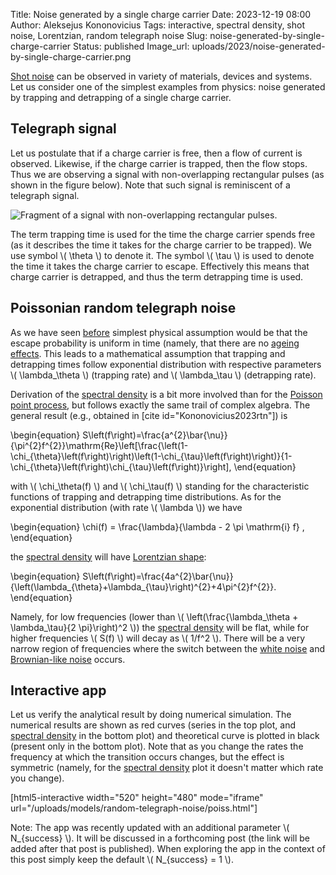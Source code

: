 Title: Noise generated by a single charge carrier
Date: 2023-12-19 08:00
Author: Aleksejus Kononovicius
Tags: interactive, spectral density, shot noise, Lorentzian, random telegraph noise
Slug: noise-generated-by-single-charge-carrier
Status: published
Image_url: uploads/2023/noise-generated-by-single-charge-carrier.png

[Shot noise](/tag/shot-noise/) can be observed in variety of materials,
devices and systems. Let us consider one of the simplest examples from
physics: noise generated by trapping and detrapping of a single charge
carrier.
<!--more-->

## Telegraph signal

Let us postulate that if a charge carrier is free, then a flow of current is
observed. Likewise, if the charge carrier is trapped, then the flow stops.
Thus we are observing a signal with non-overlapping rectangular pulses (as
shown in the figure below). Note that such signal is reminiscent of a
telegraph signal.

![Fragment of a signal with non-overlapping rectangular
pulses.]({static}/uploads/2023/noise-generated-by-single-charge-carrier-sample-rtn.png
"Fragment of a signal with non-overlapping rectangular pulses.")

The term trapping time is used for the time the charge carrier spends free
(as it describes the time it takes for the charge carrier to be trapped). We
use symbol \\\( \theta \\\) to denote it. The symbol \\\( \tau \\\) is used
to denote the time it takes the charge carrier to escape. Effectively this
means that charge carrier is detrapped, and thus the term detrapping time is
used.

## Poissonian random telegraph noise

As we have seen [before](/tag/point-process/) simplest physical assumption
would be that the escape probability is uniform in time (namely, that there
are no [ageing effects](/tag/ageing/). This leads to a mathematical
assumption that trapping and detrapping times follow exponential
distribution with respective parameters \\\( \lambda\_\theta \\\) (trapping
rate) and \\\( \lambda\_\tau \\\) (detrapping rate).

Derivation of the [spectral density](/tag/spectral-density/) is a bit more
involved than for the [Poisson point
process]({filename}/articles/2023/poisson-process-psd.md), but follows
exactly the same trail of complex algebra. The general result (e.g.,
obtained in [cite id="Kononovicius2023rtn"]) is

\begin{equation}
S\left(f\right)=\frac{a^{2}\bar{\nu}}{\pi^{2}f^{2}}\mathrm{Re}\left[\frac{\left(1-\chi\_{\theta}\left(f\right)\right)\left(1-\chi\_{\tau}\left(f\right)\right)}{1-\chi\_{\theta}\left(f\right)\chi\_{\tau}\left(f\right)}\right],
\end{equation}

with \\\( \chi\_\theta(f) \\\) and \\\( \chi\_\tau(f) \\\) standing for the
characteristic functions of trapping and detrapping time distributions. As
for the exponential distribution (with rate \\\( \lambda \\\)) we have

\begin{equation}
\chi(f) = \frac{\lambda}{\lambda - 2 \pi \mathrm{i} f} ,
\end{equation}

the [spectral density](/tag/spectral-density/) will have [Lorentzian
shape](/tag/lorentzian/):

\begin{equation}
S\left(f\right)=\frac{4a^{2}\bar{\nu}}{\left(\lambda\_{\theta}+\lambda\_{\tau}\right)^{2}+4\pi^{2}f^{2}}.
\end{equation}

Namely, for low frequencies (lower than \\\( \left(\frac{\lambda\_\theta +
\lambda\_\tau}{2 \pi}\right)^2 \\\)) the [spectral
density](/tag/spectral-density/) will be flat, while for higher frequencies
\\\( S(f) \\\) will decay as \\\( 1/f^2 \\\). There will be a very narrow
region of frequencies where the switch between the [white
noise](/tag/white-noise/) and [Brownian-like noise](/tag/brownian-motion/)
occurs.

## Interactive app

Let us verify the analytical result by doing numerical simulation. The
numerical results are shown as red curves (series in the top plot, and
[spectral density](/tag/spectral-density/) in the bottom plot) and
theoretical curve is plotted in black (present only in the bottom plot).
Note that as you change the rates the frequency at which the transition
occurs changes, but the effect is symmetric (namely, for the [spectral
density](/tag/spectral-density/) plot it doesn't matter which rate you
change).

[html5-interactive width="520" height="480" mode="iframe"
url="/uploads/models/random-telegraph-noise/poiss.html"]

Note: The app was recently updated with an additional parameter \\\(
N\_{success} \\\). It will be discussed in a forthcoming post (the link will
be added after that post is published). When exploring the app in the
context of this post simply keep the default \\\( N\_{success} = 1 \\\).
